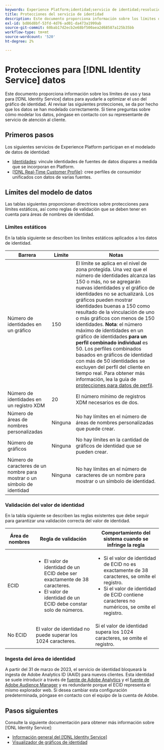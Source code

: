 ```yaml
---
keywords: Experience Platform;identidad;servicio de identidad;resolución de problemas;protecciones;directrices;límite;
title: Protecciones del servicio de identidad
description: Este documento proporciona información sobre los límites de uso y tasa de los datos del servicio de identidad para ayudarle a optimizar su uso del gráfico de identidad.
exl-id: bd86d8bf-53fd-4d76-ad01-da473a1999ab
source-git-commit: 60bab17d2ecb2e68bf500aea2d68587a125b35bb
workflow-type: tm+mt
source-wordcount: '520'
ht-degree: 2%

---
```


# Protecciones para [!DNL Identity Service] datos

Este documento proporciona información sobre los límites de uso y tasa para [!DNL Identity Service] datos para ayudarle a optimizar el uso del gráfico de identidad. Al revisar las siguientes protecciones, se da por hecho que los datos se han modelado correctamente. Si tiene preguntas sobre cómo modelar los datos, póngase en contacto con su representante de servicio de atención al cliente.

## Primeros pasos

Los siguientes servicios de Experience Platform participan en el modelado de datos de identidad:

* [Identidades](home.md): vincule identidades de fuentes de datos dispares a medida que se incorporan en Platform.
* [[!DNL Real-Time Customer Profile]](../profile/home.md): cree perfiles de consumidor unificados con datos de varias fuentes.

## Límites del modelo de datos

Las tablas siguientes proporcionan directrices sobre protecciones para límites estáticos, así como reglas de validación que se deben tener en cuenta para áreas de nombres de identidad.

### Límites estáticos

En la tabla siguiente se describen los límites estáticos aplicados a los datos de identidad.

| Barrera | Límite | Notas |
| --- | --- | --- |
| Número de identidades en un gráfico | 150 | El límite se aplica en el nivel de zona protegida. Una vez que el número de identidades alcanza las 150 o más, no se agregarán nuevas identidades y el gráfico de identidades no se actualizará. Los gráficos pueden mostrar identidades buenas a 150 como resultado de la vinculación de uno o más gráficos con menos de 150 identidades. **Nota**: el número máximo de identidades en un gráfico de identidades **para un perfil combinado individual** es 50. Los perfiles combinados basados en gráficos de identidad con más de 50 identidades se excluyen del perfil del cliente en tiempo real. Para obtener más información, lea la guía de [protecciones para datos de perfil](../profile/guardrails.md). |
| Número de identidades en un registro XDM | 20 | El número mínimo de registros XDM necesarios es de dos. |
| Número de áreas de nombres personalizadas | Ninguna | No hay límites en el número de áreas de nombres personalizadas que puede crear. |
| Número de gráficos | Ninguna | No hay límites en la cantidad de gráficos de identidad que se pueden crear. |
| Número de caracteres de un nombre para mostrar o un símbolo de identidad | Ninguna | No hay límites en el número de caracteres de un nombre para mostrar o un símbolo de identidad. |

### Validación del valor de identidad

En la tabla siguiente se describen las reglas existentes que debe seguir para garantizar una validación correcta del valor de identidad.

| Área de nombres | Regla de validación | Comportamiento del sistema cuando se infringe la regla |
| --- | --- | --- |
| ECID | <ul><li>El valor de identidad de un ECID debe ser exactamente de 38 caracteres.</li><li>El valor de identidad de un ECID debe constar solo de números.</li></ul> | <ul><li>Si el valor de identidad de ECID no es exactamente de 38 caracteres, se omite el registro.</li><li>Si el valor de identidad de ECID contiene caracteres no numéricos, se omite el registro.</li></ul> |
| No ECID | El valor de identidad no puede superar los 1024 caracteres. | Si el valor de identidad supera los 1024 caracteres, se omite el registro. |

### Ingesta del área de identidad

A partir del 31 de marzo de 2023, el servicio de identidad bloqueará la ingesta de Adobe Analytics ID (AAID) para nuevos clientes. Esta identidad se suele introducir a través de [fuente de Adobe Analytics](../sources/connectors/adobe-applications/analytics.md) y el [fuente de Adobe Audience Manager](../sources//connectors/adobe-applications/audience-manager.md) y es redundante porque el ECID representa el mismo explorador web. Si desea cambiar esta configuración predeterminada, póngase en contacto con el equipo de la cuenta de Adobe.

## Pasos siguientes

Consulte la siguiente documentación para obtener más información sobre [!DNL Identity Service]:

* [Información general del [!DNL Identity Service]](home.md)
* [Visualizador de gráficos de identidad](ui/identity-graph-viewer.md)

